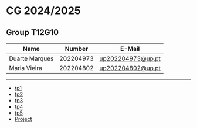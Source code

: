 # CG 2024/2025

## Group T12G10
| Name             | Number    | E-Mail             |
| ---------------- | --------- | ------------------ |
| Duarte Marques         | 202204973 | up202204973@up.pt  |
| Maria Vieira         | 202204802 | up202204802@up.pt   |

----

  - [tp1](tp1/README.md)
  - [tp2](tp2/README.md)
  - [tp3](tp3/README.md)
  - [tp4](tp4/README.md)
  - [tp5](tp5/README.md)
  - [Project](proj/README.md)